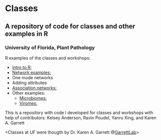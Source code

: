 # Classes 
## A repository of code for classes and other examples in R
### University of Florida, Plant Pathology

R examples of the classes and workshops:
 - [Intro to R:](https://github.com/ricardoi/class_projects/blob/main/Intro_to_R_part1.R) 
 - [Network examples:](https://github.com/ricardoi/class_projects/blob/main/Adding_Networks_Attributes.R) 
  - One mode networks
  - Adding attributes
 - [Association networks:](https://github.com/ricardoi/class_projects/blob/main/Assoc_networks_example.R)
 - Other examples:
   - [Microbiomes:](https://github.com/ricardoi/class_projects/tree/main/Microbiome_example)
   - [Viromes:](https://github.com/ricardoi/class_projects/tree/main/Mastrevirus_example)
   


This is a repository with code I developed for classes and workshops with help of contributors: Kelsey Anderson, Ravin Poudel, Yanru Xing, and Karen A. Garrett

<Classes at UF were thougth by Dr. Karen A. Garrett @[GarrettLab](https://www.garrettlab.com/)>


